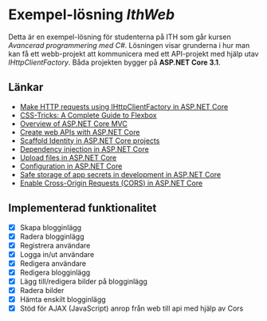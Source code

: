 # Exempel-lösning *IthWeb*
Detta är en exempel-lösning för studenterna på ITH som går kursen *Avancerad programmering med C#*. Lösningen visar grunderna i hur man kan få ett webb-projekt att kommunicera med ett API-projekt med hjälp utav *IHttpClientFactory*.
Båda projekten bygger på **ASP.NET Core 3.1**.
## Länkar
- [Make HTTP requests using IHttpClientFactory in ASP.NET Core](https://docs.microsoft.com/en-us/aspnet/core/fundamentals/http-requests?view=aspnetcore-3.1)
- [CSS-Tricks: A Complete Guide to Flexbox](https://css-tricks.com/snippets/css/a-guide-to-flexbox/)
- [Overview of ASP.NET Core MVC](https://docs.microsoft.com/en-us/aspnet/core/mvc/overview?view=aspnetcore-3.1)
- [Create web APIs with ASP.NET Core](https://docs.microsoft.com/en-us/aspnet/core/web-api/?view=aspnetcore-3.1)
- [Scaffold Identity in ASP.NET Core projects](https://docs.microsoft.com/en-us/aspnet/core/security/authentication/scaffold-identity?view=aspnetcore-3.1&tabs=visual-studio)
- [Dependency injection in ASP.NET Core](https://docs.microsoft.com/en-us/aspnet/core/fundamentals/dependency-injection?view=aspnetcore-3.1)
- [Upload files in ASP.NET Core](https://docs.microsoft.com/en-us/aspnet/core/mvc/models/file-uploads?view=aspnetcore-3.1)
- [Configuration in ASP.NET Core](https://docs.microsoft.com/en-us/aspnet/core/fundamentals/configuration/?view=aspnetcore-3.1)
- [Safe storage of app secrets in development in ASP.NET Core](https://docs.microsoft.com/en-us/aspnet/core/security/app-secrets?view=aspnetcore-3.1&tabs=windows)
- [Enable Cross-Origin Requests (CORS) in ASP.NET Core](https://docs.microsoft.com/en-us/aspnet/core/security/cors?view=aspnetcore-3.1)
## Implementerad funktionalitet
- [x] Skapa blogginlägg
- [x] Radera blogginlägg
- [x] Registrera användare
- [x] Logga in/ut användare
- [x] Redigera användare
- [x] Redigera blogginlägg
- [x] Lägg till/redigera bilder på blogginlägg
- [x] Radera bilder
- [x] Hämta enskilt blogginlägg
- [x] Stöd för AJAX (JavaScript) anrop från web till api med hjälp av Cors
